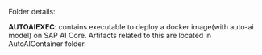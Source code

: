 Folder details: <br>

**AUTOAIEXEC**: contains executable to deploy a docker image(with auto-ai model) on SAP AI Core. Artifacts related to this are located in AutoAIContainer folder. <br>

